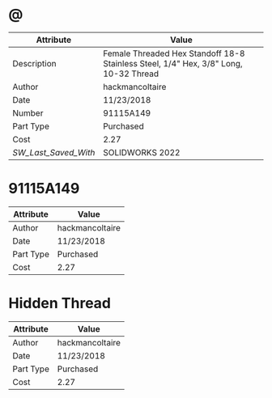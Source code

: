 # @
| Attribute | Value |
| ---  | ---     |
| Description | Female Threaded Hex Standoff 18-8 Stainless Steel, 1/4&quot; Hex, 3/8&quot; Long, 10-32 Thread |
| Author | hackmancoltaire |
| Date | 11/23/2018 |
| Number | 91115A149 |
| Part Type | Purchased |
| Cost | 2.27 |
| _SW_Last_Saved_With_ | SOLIDWORKS 2022 |
# 91115A149
| Attribute | Value |
| ---  | ---     |
| Author | hackmancoltaire |
| Date | 11/23/2018 |
| Part Type | Purchased |
| Cost | 2.27 |
# Hidden Thread
| Attribute | Value |
| ---  | ---     |
| Author | hackmancoltaire |
| Date | 11/23/2018 |
| Part Type | Purchased |
| Cost | 2.27 |
